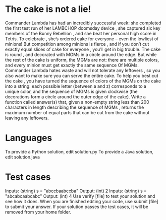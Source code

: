 The cake is not a lie!
======================
Commander Lambda has had an incredibly successful week: she completed the first test run of her LAMBCHOP doomsday device , she captured six key members of the Bunny Rebellion , and she beat her personal high score in Tetris. To celebrate , she’s ordered cake for everyone – even the lowliest of minions! But competition among minions is fierce , and if you don’t cut exactly equal slices of cake for everyone , you’ll get in big trouble.
The cake is round , and decorated with MGMs in a circle around the edge. But while the rest of the cake is uniform, the MGMs  are not: there are multiple colors, and every minion must get exactly the same sequence
Of MGMs. Commander Lambda hates waste and will not tolerate any leftovers , so you also want to make sure you can serve the entire cake.
To help you best cut the cake , you have turned the sequence of colors of the MGMs on the cake into a string: each possible letter (between a and z) corresponds to a unique color, and the sequence of MGMs is given clockwise (the decorations form a circle around the outer edge of the cake).
Write a function called answer(s) that, given a non-empty string less than 200 characters in length describing the sequence of MGMs , returns the maximum number of equal parts that can be cut from the cake without leaving any leftovers.

Languages
=========
To provide a Python solution, edit solution.py
To provide a Java solution, edit solution.java

Test cases
==========
Inputs:
        (string) s = "abccbaabccba"
Output:
         (int) 2
Inputs:
        (string) s = "abcabcaabcabc"
Output:
         (int) 4
Use verify [file] to test your solution and see how it does. When you are finished editing your code, use submit [file] to submit your answer. If your solution passes the test cases, it will be removed from your home folder.
